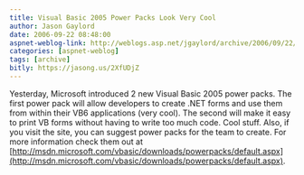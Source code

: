 ```yaml
---
title: Visual Basic 2005 Power Packs Look Very Cool
author: Jason Gaylord
date: 2006-09-22 08:48:00
aspnet-weblog-link: http://weblogs.asp.net/jgaylord/archive/2006/09/22/Visual-Basic-2005-Power-Packs-Look-Very-Cool.aspx
categories: [aspnet-weblog]
tags: [archive]
bitly: https://jasong.us/2XfUDjZ
---
```


Yesterday, Microsoft introduced 2 new Visual Basic 2005 power packs. The first power pack will allow developers to create .NET forms and use them from within their VB6 applications (very cool). The second will make it easy to print VB forms without having to write too much code. Cool stuff. Also, if you visit the site, you can suggest power packs for the team to create. For more information check them out at [http://msdn.microsoft.com/vbasic/downloads/powerpacks/default.aspx](http://msdn.microsoft.com/vbasic/downloads/powerpacks/default.aspx).